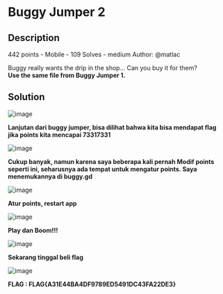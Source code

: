 # Buggy Jumper 2
## Description
442 points - Mobile - 109 Solves - medium
Author: @matlac

Buggy really wants the drip in the shop... Can you buy it for them?
<br/>
<strong>Use the same file from Buggy Jumper 1.</strong>

## Solution
![image](https://github.com/aldisakti2/Writeup/assets/106227122/e97843ce-1dc4-4545-8a56-ede239fab990)


**Lanjutan dari buggy jumper, bisa dilihat bahwa kita bisa mendapat flag jika points kita mencapai 73317331**

![image](https://github.com/aldisakti2/Writeup/assets/106227122/de5c3d06-18cb-4459-8a0d-ff913b4de21e)

**Cukup banyak, namun karena saya beberapa kali pernah Modif points seperti ini, seharusnya ada tempat untuk mengatur points. Saya menemukannya di buggy.gd**

![image](https://github.com/aldisakti2/Writeup/assets/106227122/27cf0266-e0fe-4f18-a494-b52b11b3f4c6)

**Atur points, restart app**

![image](https://github.com/aldisakti2/Writeup/assets/106227122/cde90e74-2335-40bf-9693-92f53f5bc024)


**Play dan Boom!!!**

![image](https://github.com/aldisakti2/Writeup/assets/106227122/3996262d-6f68-4315-97cf-f1912280a6a7)


**Sekarang tinggal beli flag**

![image](https://github.com/aldisakti2/Writeup/assets/106227122/965b3126-1d72-43ef-9879-45e6bcc32b59)

**FLAG : FLAG{A31E44BA4DF9789ED5491DC43FA22DE3}**
